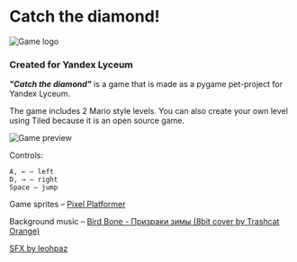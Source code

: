 # Catch the diamond!

![Game logo](https://i.imgur.com/6snJ1CW.png)

### Created for Yandex Lyceum

***"Catch the diamond"*** is a game that is made as a pygame pet-project for Yandex Lyceum.

The game includes 2 Mario style levels. You can also create your own level using Tiled because it is an open source game.

![Game preview](https://i.imgur.com/B5AcgnC.png)

Controls:

    A, ← – left
    D, → – right
    Space – jump

Game sprites – [Pixel Platformer](https://kenney.nl/assets/pixel-platformer)

Background music – [Bird Bone - Призраки зимы (8bit cover by Trashcat Orange)](https://youtu.be/HqRR5QECV4M?si=-NLpl35icGM--tdz)

[SFX by leohpaz](https://leohpaz.itch.io/minifantasy-dungeon-sfx-pack)
